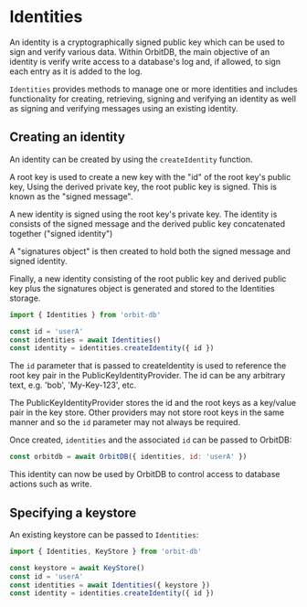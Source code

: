 # Identities

An identity is a cryptographically signed public key which can be used to sign and verify various data. Within OrbitDB, the main objective of an identity is verify write access to a database's log and, if allowed, to sign each entry as it is added to the log.

`Identities` provides methods to manage one or more identities and includes functionality for creating, retrieving, signing and verifying an identity as well as signing and verifying messages using an existing identity.

## Creating an identity

An identity can be created by using the `createIdentity` function.

A root key is used to create a new key with the "id" of the root key's public key, Using the derived private key, the root public key is signed. This is known as the "signed message".

A new identity is signed using the root key's private key. The identity is consists of the signed message and the derived public key concatenated together ("signed identity")

A "signatures object" is then created to hold both the signed message and signed identity.

Finally, a new identity consisting of the root public key and derived public key plus the signatures object is generated and stored to the Identities storage.

```js
import { Identities } from 'orbit-db'

const id = 'userA'
const identities = await Identities() 
const identity = identities.createIdentity({ id })
```

The `id` parameter that is passed to createIdentity is used to reference  the root key pair in the PublicKeyIdentityProvider. The id can be any arbitrary text, e.g. 'bob', 'My-Key-123', etc. 

The PublicKeyIdentityProvider stores the id and the root keys as a key/value pair in the key store. Other providers may not store root keys in the same manner and so the `id` parameter may not always be required.

Once created, `identities` and the associated `id` can be passed to OrbitDB:

```js
const orbitdb = await OrbitDB({ identities, id: 'userA' })
```

This identity can now be used by OrbitDB to control access to database actions such as write.

##  Specifying a keystore

An existing keystore can be passed to `Identities`:

```js
import { Identities, KeyStore } from 'orbit-db'

const keystore = await KeyStore()
const id = 'userA'
const identities = await Identities({ keystore })
const identity = identities.createIdentity({ id })
```